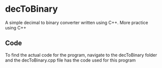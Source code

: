 # decToBinary
A simple decimal to binary converter written using C++. More practice using C++

## Code
To find the actual code for the program, navigate to the decToBinary folder and the decToBinary.cpp file has the code used for this program
